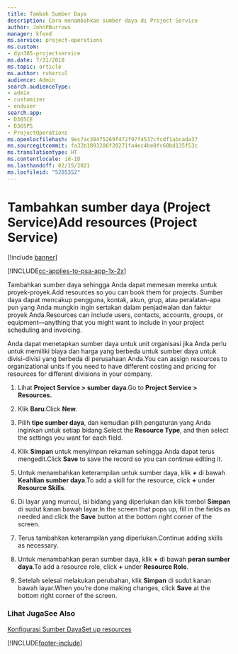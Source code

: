 ```yaml
---
title: Tambah Sumber Daya
description: Cara menambahkan sumber daya di Project Service
author: JohnPBurrows
manager: kfend
ms.service: project-operations
ms.custom:
- dyn365-projectservice
ms.date: 7/31/2018
ms.topic: article
ms.author: ruhercul
audience: Admin
search.audienceType:
- admin
- customizer
- enduser
search.app:
- D365CE
- D365PS
- ProjectOperations
ms.openlocfilehash: 9ec7ac38475269f472f97f4537cfcdf1abcada37
ms.sourcegitcommit: fa32b1893286f20271fa4ec4be8fc68bd135f53c
ms.translationtype: HT
ms.contentlocale: id-ID
ms.lasthandoff: 02/15/2021
ms.locfileid: "5285352"
---
```

# <a name="add-resources-project-service"></a><span data-ttu-id="61890-103">Tambahkan sumber daya (Project Service)</span><span class="sxs-lookup"><span data-stu-id="61890-103">Add resources (Project Service)</span></span>

[!include [banner](../includes/psa-now-project-operations.md)]

[!INCLUDE[cc-applies-to-psa-app-1x-2x](../includes/cc-applies-to-psa-app-1x-2x.md)]

<span data-ttu-id="61890-104">Tambahkan sumber daya sehingga Anda dapat memesan mereka untuk proyek-proyek.</span><span class="sxs-lookup"><span data-stu-id="61890-104">Add resources so you can book them for projects.</span></span> <span data-ttu-id="61890-105">Sumber daya dapat mencakup pengguna, kontak, akun, grup, atau peralatan-apa pun yang Anda mungkin ingin sertakan dalam penjadwalan dan faktur proyek Anda.</span><span class="sxs-lookup"><span data-stu-id="61890-105">Resources can include users, contacts, accounts, groups, or equipment—anything that you might want to include in your project scheduling and invoicing.</span></span>  
  
<span data-ttu-id="61890-106">Anda dapat menetapkan sumber daya untuk unit organisasi jika Anda perlu untuk memiliki biaya dan harga yang berbeda untuk sumber daya untuk divisi-divisi yang berbeda di perusahaan Anda.</span><span class="sxs-lookup"><span data-stu-id="61890-106">You can assign resources to organizational units if you need to have different costing and pricing for resources for different divisions in your company.</span></span>  
  
1.  <span data-ttu-id="61890-107">Lihat **Project Service > sumber daya**.</span><span class="sxs-lookup"><span data-stu-id="61890-107">Go to **Project Service > Resources.**</span></span>  
  
2.  <span data-ttu-id="61890-108">Klik **Baru**.</span><span class="sxs-lookup"><span data-stu-id="61890-108">Click **New**.</span></span>  
  
3.  <span data-ttu-id="61890-109">Pilih **tipe sumber daya**, dan kemudian pilih pengaturan yang Anda inginkan untuk setiap bidang.</span><span class="sxs-lookup"><span data-stu-id="61890-109">Select the **Resource Type**, and then select the settings you want for each field.</span></span>  
  
4.  <span data-ttu-id="61890-110">Klik **Simpan** untuk menyimpan rekaman sehingga Anda dapat terus mengedit.</span><span class="sxs-lookup"><span data-stu-id="61890-110">Click **Save** to save the record so you can continue editing it.</span></span>  
  
5.  <span data-ttu-id="61890-111">Untuk menambahkan keterampilan untuk sumber daya, klik **+** di bawah **Keahlian sumber daya**.</span><span class="sxs-lookup"><span data-stu-id="61890-111">To add a skill for the resource, click **+** under **Resource Skills**.</span></span>  
  
6.  <span data-ttu-id="61890-112">Di layar yang muncul, isi bidang yang diperlukan dan klik tombol **Simpan** di sudut kanan bawah layar.</span><span class="sxs-lookup"><span data-stu-id="61890-112">In the screen that pops up, fill in the fields as needed and click the **Save** button at the bottom right corner of the screen.</span></span>  
  
7.  <span data-ttu-id="61890-113">Terus tambahkan keterampilan yang diperlukan.</span><span class="sxs-lookup"><span data-stu-id="61890-113">Continue adding skills as necessary.</span></span>  
  
8.  <span data-ttu-id="61890-114">Untuk menambahkan peran sumber daya, klik **+** di bawah **peran sumber daya**.</span><span class="sxs-lookup"><span data-stu-id="61890-114">To add a resource role, click **+** under **Resource Role**.</span></span>  
  
9. <span data-ttu-id="61890-115">Setelah selesai melakukan perubahan, klik **Simpan** di sudut kanan bawah layar.</span><span class="sxs-lookup"><span data-stu-id="61890-115">When you’re done making changes, click **Save** at the bottom right corner of the screen.</span></span>  
  
### <a name="see-also"></a><span data-ttu-id="61890-116">Lihat Juga</span><span class="sxs-lookup"><span data-stu-id="61890-116">See Also</span></span>  
 [<span data-ttu-id="61890-117">Konfigurasi Sumber Daya</span><span class="sxs-lookup"><span data-stu-id="61890-117">Set up resources</span></span>](../psa/set-up-resources.md)


[!INCLUDE[footer-include](../includes/footer-banner.md)]